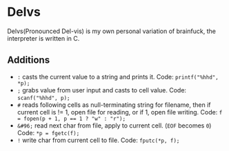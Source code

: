 Delvs
=====

Delvs(Pronounced Del-vis) is my own personal variation of brainfuck, the interpreter is written in C.

Additions
---------
- `:` casts the current value to a string and prints it. Code: `printf("%hhd", *p);`
- `;` grabs value from user input and casts to cell value. Code: `scanf("%hhd", p);`
- `#` reads following cells as null-terminating string for filename, then if current cell is != 1, open file for reading, or if 1, open file writing. Code: `f = fopen(p + 1, p == 1 ? "w" : "r");`
- `&#96;` read next char from file, apply to current cell. (`EOF` becomes `0`) Code: `*p = fgetc(f);`
- `!` write char from current cell to file. Code: `fputc(*p, f);`
